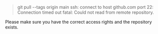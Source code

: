> git pull --tags origin main
ssh: connect to host github.com port 22: Connection timed out
fatal: Could not read from remote repository.

Please make sure you have the correct access rights
and the repository exists.
